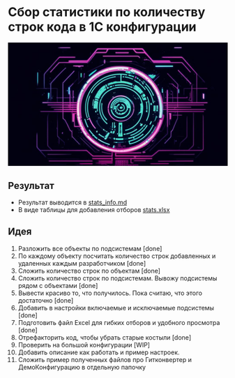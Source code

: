 # Сбор статистики по количеству строк кода в 1С конфигурации

![](img/social.png)

## Результат

- Результат выводится в [stats_info.md](stats_info.md)
- В виде таблицы для добавления отборов [stats.xlsx](stats.xlsx)

## Идея

1. Разложить все объекты по подсистемам [done]
2. По каждому объекту посчитать количество строк добавленных и удаленных каждым разработчиком [done]
3. Сложить количество строк по объектам [done]
4. Сложить количество строк по подсистемам. Вывожу подсистемы рядом с объектами [done]
5. Вывести красиво то, что получилось. Пока считаю, что этого достаточно [done]
6. Добавить в настройки включаемые и исключаемые подсистемы [done]
7. Подготовить файл Excel для гибких отборов и удобного просмотра [done] 
8. Отрефакторить код, чтобы убрать старые костыли [done]
9. Проверить на большой конфигурации [WIP]
10. Добавить описание как работать и пример настроек.
11. Сложить пример полученных файлов про Гитконвертер и ДемоКонфигурацию в отдельную папочку
